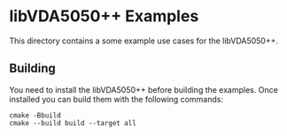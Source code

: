 # libVDA5050++ Examples

This directory contains a some example use cases for the libVDA5050++.

## Building

You need to install the libVDA5050++ before building the examples.
Once installed you can build them with the following commands:

```shell
cmake -Bbuild
cmake --build build --target all
```